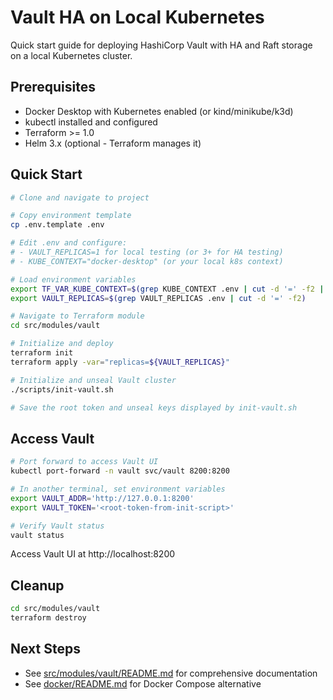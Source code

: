 # Vault HA on Local Kubernetes

Quick start guide for deploying HashiCorp Vault with HA and Raft storage on a local Kubernetes cluster.

## Prerequisites

- Docker Desktop with Kubernetes enabled (or kind/minikube/k3d)
- kubectl installed and configured
- Terraform >= 1.0
- Helm 3.x (optional - Terraform manages it)

## Quick Start

```bash
# Clone and navigate to project

# Copy environment template
cp .env.template .env

# Edit .env and configure:
# - VAULT_REPLICAS=1 for local testing (or 3+ for HA testing)
# - KUBE_CONTEXT="docker-desktop" (or your local k8s context)

# Load environment variables
export TF_VAR_KUBE_CONTEXT=$(grep KUBE_CONTEXT .env | cut -d '=' -f2 | tr -d '"')
export VAULT_REPLICAS=$(grep VAULT_REPLICAS .env | cut -d '=' -f2)

# Navigate to Terraform module
cd src/modules/vault

# Initialize and deploy
terraform init
terraform apply -var="replicas=${VAULT_REPLICAS}"

# Initialize and unseal Vault cluster
./scripts/init-vault.sh

# Save the root token and unseal keys displayed by init-vault.sh
```

## Access Vault

```bash
# Port forward to access Vault UI
kubectl port-forward -n vault svc/vault 8200:8200

# In another terminal, set environment variables
export VAULT_ADDR='http://127.0.0.1:8200'
export VAULT_TOKEN='<root-token-from-init-script>'

# Verify Vault status
vault status
```

Access Vault UI at http://localhost:8200

## Cleanup

```bash
cd src/modules/vault
terraform destroy
```

## Next Steps

- See [src/modules/vault/README.md](src/modules/vault/README.md) for comprehensive documentation
- See [docker/README.md](docker/README.md) for Docker Compose alternative
